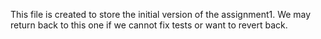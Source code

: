 This file is created to store the initial version of the assignment1. We may return back to this one if we cannot fix tests or want to revert back.
